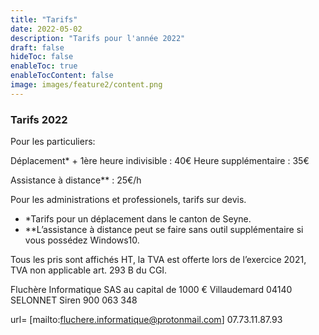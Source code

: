 ```yaml
---
title: "Tarifs"
date: 2022-05-02
description: "Tarifs pour l'année 2022"
draft: false
hideToc: false
enableToc: true
enableTocContent: false
image: images/feature2/content.png
---
```


### Tarifs 2022

Pour les particuliers:

Déplacement* + 1ère heure indivisible : 40€
Heure supplémentaire : 35€

Assistance à distance** : 25€/h

Pour les administrations et professionels, tarifs sur devis.

* *Tarifs pour un déplacement dans le canton de Seyne.
* **L’assistance à distance peut se faire sans outil supplémentaire si vous possédez Windows10.

Tous les pris sont affichés HT, la TVA est offerte lors de l’exercice 2021, TVA non applicable art. 293 B du CGI.

Fluchère Informatique
SAS au capital de 1000 €
Villaudemard 04140 SELONNET
Siren 900 063 348

url= [mailto:fluchere.informatique@protonmail.com]
07.73.11.87.93

